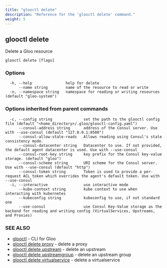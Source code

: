 ```yaml
---
title: "glooctl delete"
description: "Reference for the 'glooctl delete' command."
weight: 5
---
```

## glooctl delete

Delete a Gloo resource

```
glooctl delete [flags]
```

### Options

```
  -h, --help               help for delete
      --name string        name of the resource to read or write
  -n, --namespace string   namespace for reading or writing resources (default "gloo-system")
```

### Options inherited from parent commands

```
  -c, --config string              set the path to the glooctl config file (default "<home_directory>/.gloo/glooctl-config.yaml")
      --consul-address string      address of the Consul server. Use with --use-consul (default "127.0.0.1:8500")
      --consul-allow-stale-reads   Allows reading using Consul's stale consistency mode.
      --consul-datacenter string   Datacenter to use. If not provided, the default agent datacenter is used. Use with --use-consul
      --consul-root-key string     key prefix for the Consul key-value storage. (default "gloo")
      --consul-scheme string       URI scheme for the Consul server. Use with --use-consul (default "http")
      --consul-token string        Token is used to provide a per-request ACL token which overrides the agent's default token. Use with --use-consul
  -i, --interactive                use interactive mode
      --kube-context string        kube context to use when interacting with kubernetes
      --kubeconfig string          kubeconfig to use, if not standard one
      --use-consul                 use Consul Key-Value storage as the backend for reading and writing config (VirtualServices, Upstreams, and Proxies)
```

### SEE ALSO

* [glooctl](../glooctl)	 - CLI for Gloo
* [glooctl delete proxy](../glooctl_delete_proxy)	 - delete a proxy
* [glooctl delete upstream](../glooctl_delete_upstream)	 - delete an upstream
* [glooctl delete upstreamgroup](../glooctl_delete_upstreamgroup)	 - delete an upstream group
* [glooctl delete virtualservice](../glooctl_delete_virtualservice)	 - delete a virtualservice

